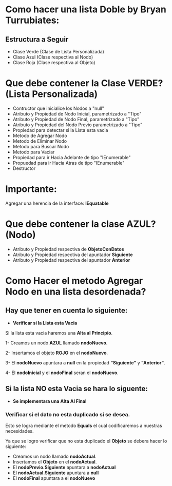 # Como hacer una lista Doble by __Bryan Turrubiates__:

## Estructura a Seguir
* Clase Verde (Clase de Lista Personalizada)
* Clase Azul (Clase respectiva al Nodo)
* Clase Roja (Clase respectiva al Objeto)

# Que debe contener la Clase VERDE? (Lista Personalizada)

* Contructor que inicialice los Nodos a "null"
* Atributo y Propiedad de Nodo Inicial, parametrizado a "Tipo"
* Atributo y Propiedad de Nodo Final, parametrizado a "Tipo"
* Atributo y Propiedad del Nodo Previo parametrizado a "Tipo"
* Propiedad para detectar si la Lista esta vacia
* Metodo de Agregar Nodo
* Metodo de Eliminar Nodo
* Metodo para Buscar Nodo
* Metodo para Vaciar
* Propiedad para ir Hacia Adelante de tipo "IEnumerable"
* Propuedad para ir Hacia Atras de tipo "IEnumerable"
* Destructor 

# Importante:
Agregar una herencia de la interface: __IEquatable__
# __Que debe contener la clase AZUL? (Nodo)__

* Atributo y Propiedad respectiva de __ObjetoConDatos__
* Atributo y Propiedad respectiva del apuntador __Siguiente__
* Atributo y Propiedad respectiva del apuntador __Anterior__

# Como Hacer el metodo __Agregar Nodo__ en una lista desordenada?

## __Hay que tener en cuenta lo siguiente:__

* **Verificar si la Lista esta Vacia**

Si la lista esta vacia haremos una __Alta al Principio__.

1- Creamos un nodo __AZUL__ llamado __nodoNuevo__.

2- Insertamos el objeto __ROJO__ en el __nodoNuevo__.

3- El __nodoNuevo__ apuntara a __null__ en la propiedad __"Siguiente"__ y __"Anterior"__.

4- El __nodoInicial__ y el __nodoFinal__ seran el __nodoNuevo__.

## __Si la lista NO esta Vacia se hara lo siguente:__

* __Se implementara una Alta Al Final__

### __Verificar si el dato no esta duplicado si se desea.__
Esto se logra mediante el metodo __Equals__ el cual codificaremos a nuestras necesidades.

Ya que se logro verificar que no esta duplicado el __Objeto__ se debera hacer lo siguiente:

* Creamos un nodo llamado __nodoActual__.
* Insertamos el __Objeto__ en el __nodoActual__.
* El __nodoPrevio.Siguiente__ apuntara a __nodoActual__
* El __nodoActual.Siguiente__ apuntara a __null__
* El __nodoFinal__ apuntara a el __nodoNuevo__






